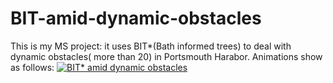 # BIT-amid-dynamic-obstacles
This is my MS project: it uses BIT*(Bath informed trees) to deal with dynamic obstacles( more than 20) in Portsmouth Harabor.
Animations show as follows:
[![BIT* amid dynamic obstacles](https://www.youtube.com/watch?v=fBDD8p1X6kU)](https://www.youtube.com/watch?v=fBDD8p1X6kU)
